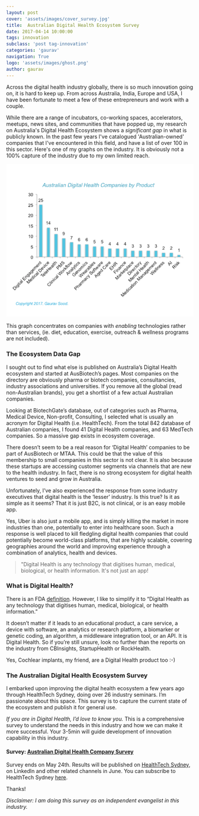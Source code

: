 ```yaml
---
layout: post
cover: 'assets/images/cover_survey.jpg'
title:  Australian Digital Health Ecosystem Survey
date: 2017-04-14 10:00:00
tags: innovation
subclass: 'post tag-innovation'
categories: 'gaurav'
navigation: True
logo: 'assets/images/ghost.png'
author: gaurav
---
```



Across the digital health industry globally, there is so much innovation going on, it is hard to keep up. From across Australia, India, Europe and USA, I have been fortunate to meet a few of these entrepreneurs and work with a couple.

While there are a range of incubators, co-working spaces, accelerators, meetups, news sites, and communities that have popped up, my research on Australia's Digital Health Ecosystem shows a *significant gap* in what is publicly known. In the past few years I've catalogued 'Australian-owned' companies that I've encountered in this field, and have a list of over 100 in this sector. Here's one of my graphs on the industry. It is obviously not a 100% capture of the industry due to my own limited reach.

![Australian Digital Health](/assets/images/Histogram.png "Digital health landscape in Australia") 

This graph concentrates on companies with *enabling* technologies rather than services, (ie. diet, education, exercise, outreach & wellness programs are not included).

### The Ecosystem Data Gap

I sought out to find what else is published on Australia’s Digital Health ecosystem and started at AusBiotech’s pages. Most companies on the directory are obviously pharma or biotech companies, consultancies, industry associations and universities. If you remove all the global (read non-Australian brands), you get a shortlist of a few actual Australian companies.

Looking at BiotechGate’s database, out of categories such as Pharma, Medical Device, Non-profit, Consulting, I selected what is usually an acronym for Digital Health (i.e. HealthTech). From the total 842 database of Australian companies, I found 41 Digital Health companies, and 63 MedTech companies. So a massive gap exists in ecosystem coverage.

There doesn’t seem to be a real reason for ‘Digital Health’ companies to be part of AusBiotech or MTAA. This could be that the value of this membership to small companies in this sector is not clear. It is also because these startups are accessing customer segments via channels that are new to the health industry. In fact, there is no strong ecosystem for digital health ventures to seed and grow in Australia.

Unfortunately, I’ve also experienced the response from some industry executives that digital health is the ‘lesser’ industry. Is this true? Is it as simple as it seems? That it is just B2C, is not clinical, or is an easy mobile app.

Yes, Uber is also just a mobile app, and is simply killing the market in more industries than one, potentially to enter into healthcare soon. Such a response is well placed to kill fledgling digital health companies that could potentially become world-class platforms, that are highly scalable, covering geographies around the world and improving experience through a combination of analytics, health and devices.


> 	"Digital Health is any technology that digitises human, medical, biological, or health information. It's not just an app!


### What is Digital Health?

There is an FDA [definition](https://www.fda.gov/medicaldevices/digitalhealth/). However, I like to simplify it to “Digital Health as any technology that digitises human, medical, biological, or health information.”

It doesn’t matter if it leads to an educational product, a care service, a device with software, an analytics or research platform, a biomarker or genetic coding, an algorithm, a middleware integration tool, or an API. It is Digital Health. So if you’re still unsure, look no further than the reports on the industry from CBInsights, StartupHealth or RockHealth.

Yes, Cochlear implants, my friend, are a Digital Health product too :-)

### The Australian Digital Health Ecosystem Survey

I embarked upon improving the digital health ecosystem a few years ago through HealthTech Sydney, doing over 26 industry seminars. I’m passionate about this space. This survey is to capture the current state of the ecosystem and publish it for general use. 

*If you are in Digital Health, I’d love to know you.* This is a comprehensive survey to understand the needs in this industry and how we can make it more successful. Your 3-5min will guide development of innovation capability in this industry.

#### Survey: [Australian Digital Health Company Survey](https://goo.gl/forms/IG3KbW17QtPeSyuq1)  

Survey ends on May 24th. Results will be published on [HealthTech Sydney](http://www.healthtechsydney.com.au/blog), on LinkedIn and other related channels in June. You can subscribe to HealthTech Sydney [here](http://eepurl.com/bQyhrD).

Thanks!

*Disclaimer: I am doing this survey as an independent evangelist in this industry.*
